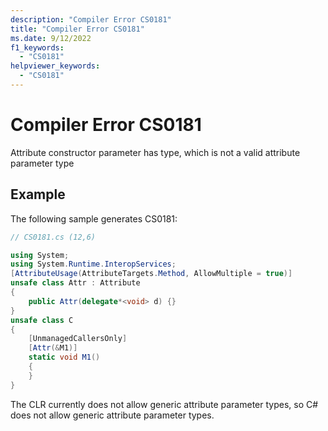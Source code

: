 ```yaml
---
description: "Compiler Error CS0181"
title: "Compiler Error CS0181"
ms.date: 9/12/2022
f1_keywords:
  - "CS0181"
helpviewer_keywords:
  - "CS0181"
---
```

# Compiler Error CS0181

Attribute constructor parameter has type, which is not a valid attribute parameter type

## Example

 The following sample generates CS0181:

```csharp
// CS0181.cs (12,6)

using System;
using System.Runtime.InteropServices;
[AttributeUsage(AttributeTargets.Method, AllowMultiple = true)]
unsafe class Attr : Attribute
{
    public Attr(delegate*<void> d) {}
}
unsafe class C
{
    [UnmanagedCallersOnly]
    [Attr(&M1)]
    static void M1()
    {
    }
}
```

The CLR currently does not allow generic attribute parameter types, so C# does not allow generic attribute parameter types.
